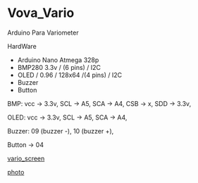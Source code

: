 # Vova_Vario
Arduino Para Variometer

HardWare
- Arduino Nano Atmega 328p
- BMP280 3.3v / (6 pins) / I2C 
- OLED / 0.96 / 128x64 /(4 pins) / I2C
- Buzzer
- Button

BMP:
vcc -> 3.3v, 
SCL -> A5, 
SCA -> A4, 
CSB -> x, 
SDD -> 3.3v, 

OLED:
vcc -> 3.3v, 
SCL -> A5, 
SCA -> A4, 

Buzzer:
09 (buzzer -), 
10 (buzzer +), 

Button -> 04


[vario_screen](https://user-images.githubusercontent.com/44578652/191684931-c7044c36-4219-4735-b700-6c4800bbe6a7.png)

[photo](https://user-images.githubusercontent.com/44578652/191684889-7d59c465-e068-46d8-b678-6897c62ff61c.jpg)
